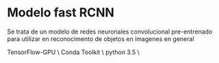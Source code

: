 
# Modelo fast RCNN

Se trata de un modelo de redes neuronales convolucional pre-entrenado para utilizar en reconocimento de objetos en imagenes en general

TensorFlow-GPU \\
Conda Toolkit \\
python 3.5 \\
